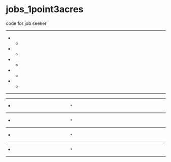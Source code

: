 # jobs_1point3acres
code for job seeker
  ******
  *    *
  *    *
  *    *
  *    *
  *    *
***    *
*     **************************
*                              *
*     **************************
*                              *
*     **************************
*                              *
*     **************************
*                              *
********************************
